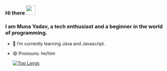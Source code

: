 ### Hi there <img src="https://media.giphy.com/media/hvRJCLFzcasrR4ia7z/giphy.gif" width="30px"/>
### I am Muna Yadav, a tech enthusiast and a beginner in the world of programming.
- 🌱 I’m currently learning Java and Javascript.
- 😄 Pronouns: he/him

  [![Top Langs](https://github-readme-stats.vercel.app/api/top-langs/?username=munna-yadav)](https://github.com/munna-yadav/github-readme-stats)

<!--
**munna-yadav/mnna-yadav** is a ✨ _special_ ✨ repository because its `README.md` (this file) appears on your GitHub profile.

Here are some ideas to get you started:

- 🔭 I’m currently working on ...
- 🌱 I’m currently learning ...
- 👯 I’m looking to collaborate on ...
- 🤔 I’m looking for help with ...
- 💬 Ask me about ...
- 📫 How to reach me: ...
- 😄 Pronouns: ...
- ⚡ Fun fact: ...
-->

